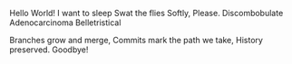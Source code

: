 Hello World!
I want to sleep
Swat the flies
Softly, Please.
Discombobulate
Adenocarcinoma
Belletristical



Branches grow and merge,
Commits mark the path we take,
History preserved.
Goodbye!